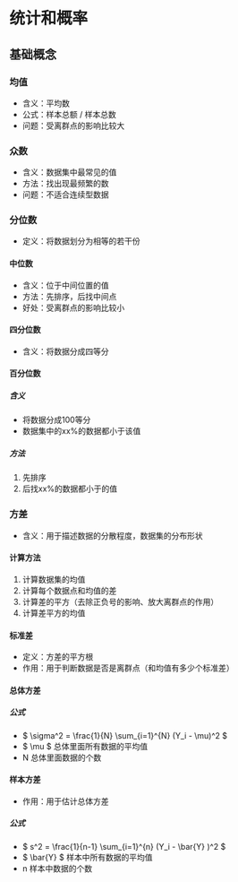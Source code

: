 
# 统计和概率

## 基础概念

### 均值

 * 含义：平均数
 * 公式：样本总额 / 样本总数
 * 问题：受离群点的影响比较大

### 众数

 * 含义：数据集中最常见的值
 * 方法：找出现最频繁的数
 * 问题：不适合连续型数据

### 分位数

 * 定义：将数据划分为相等的若干份

#### 中位数

 * 含义：位于中间位置的值
 * 方法：先排序，后找中间点
 * 好处：受离群点的影响比较小

#### 四分位数

 * 含义：将数据分成四等分

#### 百分位数

##### 含义

 * 将数据分成100等分
 * 数据集中的xx%的数据都小于该值

##### 方法

 1. 先排序
 2. 后找xx%的数据都小于的值

### 方差

 * 含义：用于描述数据的分散程度，数据集的分布形状

#### 计算方法

 1. 计算数据集的均值
 1. 计算每个数据点和均值的差
 1. 计算差的平方（去除正负号的影响、放大离群点的作用）
 1. 计算差平方的均值

#### 标准差

 * 定义：方差的平方根
 * 作用：用于判断数据是否是离群点（和均值有多少个标准差）

#### 总体方差

##### 公式

 * $ \sigma^2 = \frac{1}{N} \sum_{i=1}^{N} (Y_i - \mu)^2 $
 * $ \mu $ 总体里面所有数据的平均值
 * N 总体里面数据的个数

#### 样本方差

* 作用：用于估计总体方差

##### 公式

* $ s^2 = \frac{1}{n-1} \sum_{i=1}^{n} (Y_i - \bar{Y} )^2 $
* $ \bar{Y} $ 样本中所有数据的平均值
* n 样本中数据的个数


